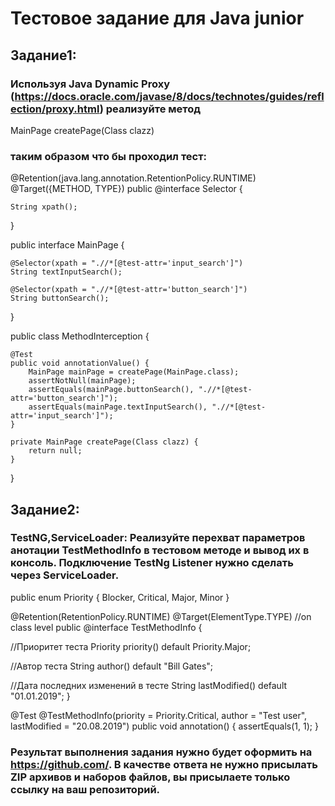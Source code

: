 # Тестовое задание для Java junior
## Задание1:
### Используя Java Dynamic Proxy (https://docs.oracle.com/javase/8/docs/technotes/guides/reflection/proxy.html) реализуйте метод

MainPage createPage(Class clazz)

### таким образом что бы проходил тест:

@Retention(java.lang.annotation.RetentionPolicy.RUNTIME)
@Target({METHOD, TYPE})
public @interface Selector {

    String xpath();
}

public interface MainPage {

    @Selector(xpath = ".//*[@test-attr='input_search']")
    String textInputSearch();

    @Selector(xpath = ".//*[@test-attr='button_search']")
    String buttonSearch();
}

public class MethodInterception {

    @Test
    public void annotationValue() {
        MainPage mainPage = createPage(MainPage.class);
        assertNotNull(mainPage);
        assertEquals(mainPage.buttonSearch(), ".//*[@test-attr='button_search']");
        assertEquals(mainPage.textInputSearch(), ".//*[@test-attr='input_search']");
    }

    private MainPage createPage(Class clazz) {
        return null;
    }
}

## Задание2:
### TestNG,ServiceLoader: Реализуйте перехват параметров анотации TestMethodInfo в тестовом методе и вывод их в консоль. Подключение TestNg Listener нужно сделать через ServiceLoader.

public enum Priority {
Blocker, Critical, Major, Minor
}

@Retention(RetentionPolicy.RUNTIME)
@Target(ElementType.TYPE) //on class level
public @interface TestMethodInfo {

//Приоритет теста
Priority priority() default Priority.Major;

//Автор теста
String author() default "Bill Gates";

//Дата последних изменений в тесте
String lastModified() default "01.01.2019";
}

@Test
@TestMethodInfo(priority = Priority.Critical, author = "Test user", lastModified = "20.08.2019")
public void annotation() {
assertEquals(1, 1);
}

### Результат выполнения задания нужно будет оформить на https://github.com/. В качестве ответа не нужно присылать ZIP архивов и наборов файлов, вы присылаете только ссылку на ваш репозиторий.